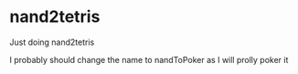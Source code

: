 # nand2tetris
Just doing nand2tetris


I probably should change the name to nandToPoker as I will prolly poker it
